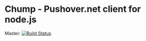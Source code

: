 # Chump - Pushover.net client for node.js

Master: [![Build Status](https://travis-ci.org/sqmk/node-chump.png?branch=master)](https://travis-ci.org/sqmk/node-chump)